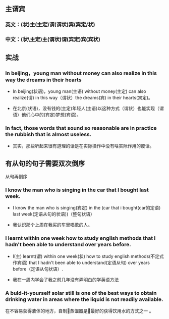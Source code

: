 ## 主谓宾
### 英文：(状)主(主定)谓(谓状)宾(宾定/状)
### 中文：(状\主定)主(谓状)谓(宾定)宾(宾状)

## 实战
### In beijing，young man without money can also realize in this way the dreams in their hearts

- In beijing(状语)，young man(主语) without money(主定) can also realize(谓) in this way（谓状）the dreams(宾) in their hearts(宾定)。

- 在北京(状语)，没有钱的(主定)年轻人(主语)以这种方式（谓状）也能实现（谓语）他们心中的(宾定)梦想(宾语)。

### In fact, those words that sound so reasonable are in practice the rubbish that is almost useless.

- 其实，那些听起来很有道理的话是在实际操作中没有啥实际作用的废话。

## 有从句的句子需要双次倒序
从句再倒序
### I know the man who is singing in the car that I bought last week.

- I know the man who is singing(宾定) in the (car that i bought(car的定语) last week(定语从句的状语))（整句状语）

- 我认识那个上周在我买的车里唱歌的人。

### I learnt within one week how to study english methods that I hadn't been able to understand over years before.

-  I(主) learnt(谓) within one week(状) how to study english methods(不定式作宾语) that I hadn't been able to understand(定语从句) over years before（定语从句状语）.

- 我在一周内学会了我之前几年没有弄明白的学英语方法

### A buld-it-yourself solar still is one of the best ways to obtain drinking water in areas where the liquid is not readily available.

在不容易获得液体的地方，自制蒸馏器是最好的获得饮用水的方式之一 。

